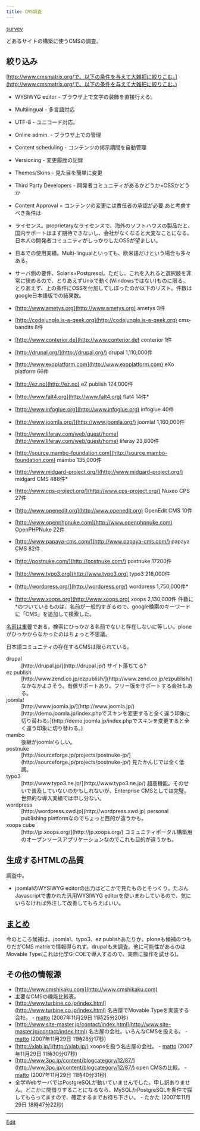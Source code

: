 ```yaml
---
title: CMS調査
---
```

[survey](/survey)

とあるサイトの構築に使うCMSの調査。


## 絞り込み

[http://www.cmsmatrix.org/で、以下の条件を与えて大雑把に絞りこむ。](http://www.cmsmatrix.org/で、以下の条件を与えて大雑把に絞りこむ。)

* WYSIWYG editor - ブラウザ上で文字の装飾を直接行える。
* Multilingual - 多言語対応
* UTF-8 - ユニコード対応。
* Online admin. - ブラウザ上での管理
* Content scheduling - コンテンツの掲示期間を自動管理
* Versioning - 変更履歴の記録
* Themes/Skins - 見た目を簡単に変更
* Third Party Developers - 開発者コミュニティがあるかどうか=OSSかどうか
* Content Approval = コンテンツの変更には責任者の承認が必要
あと考慮すべき条件は

* ライセンス。proprietaryなライセンスで、海外のソフトハウスの製品だと、国内サポートはまず期待できないし、会社がなくなると大変なことになる。日本人の開発者コミュニティがしっかりしたOSSが望ましい。
* 日本での使用実績。Multi-lingualといっても、欧米語だけという場合も多々ある。
* サーバ側の要件、Solaris+Postgresql。ただし、これを入れると選択肢を非常に狭めるので、とりあえずUnixで動く(Windowsではない)ものに限る。
とりあえず、上の条件にOSSを付加してしぼったのが以下のリスト。件数はgoogle日本語版での結果数。

* [http://www.ametys.org](http://www.ametys.org) ametys 3件
* [http://codejungle.is-a-geek.org](http://codejungle.is-a-geek.org) cms-bandits 8件
* [http://www.conterior.de](http://www.conterior.de) conterior 1件
* [http://drupal.org/](http://drupal.org/) drupal 1,110,000件
* [http://www.exoplatform.com](http://www.exoplatform.com) eXo platform  66件
* [http://ez.no](http://ez.no) eZ publish 124,000件
* [http://www.falt4.org](http://www.falt4.org) flat4 14件*
* [http://www.infoglue.org](http://www.infoglue.org) infoglue 40件
* [http://www.joomla.org/](http://www.joomla.org/) joomla! 1,160,000件
* [http://www.liferay.com/web/guest/home](http://www.liferay.com/web/guest/home) liferay 23,800件
* [http://source.mambo-foundation.com](http://source.mambo-foundation.com) mambo 135,000件
* [http://www.midgard-project.org/](http://www.midgard-project.org/) midgard CMS 488件*
* [http://www.cps-project.org/](http://www.cps-project.org/) Nuxeo CPS 27件
* [http://www.openedit.org](http://www.openedit.org) OpenEdit CMS 10件
* [http://www.openphpnuke.com](http://www.openphpnuke.com) OpenPHPNuke 22件
* [http://www.papaya-cms.com/](http://www.papaya-cms.com/) papaya CMS 82件
* [http://postnuke.com/](http://postnuke.com/) postnuke 17200件
* [http://www.typo3.org](http://www.typo3.org) typo3 218,000件
* [http://wordpress.org/](http://wordpress.org/) wordpress 1,750,000件*
* [http://www.xoops.org](http://www.xoops.org) xoops 2,130,000件
件数に*のついているものは、名前が一般的すぎるので、google検索のキーワードに「CMS」を追加して検索した。

[名前は重要](/名前は重要)である。検索にひっかかる名前でないと存在しないに等しい。ploneがひっかからなかったのはちょっと不思議。





日本語コミュニティの存在するCMSは限られている。

<dl>
  <dt>drupal</dt><dd>[http://drupal.jp/](http://drupal.jp/) サイト落ちてる?
</dd>
  <dt>ez publish</dt><dd>[http://www.zend.co.jp/ezpublish/](http://www.zend.co.jp/ezpublish/) なかなかよさそう。有償サポートあり。フリー版をサポートする会社もある。
</dd>
  <dt>joomla!</dt><dd>[http://www.joomla.jp/](http://www.joomla.jp/) [http://demo.joomla.jp/index.phpでスキンを変更すると全く違う印象に切り替わる。](http://demo.joomla.jp/index.phpでスキンを変更すると全く違う印象に切り替わる。)
</dd>
  <dt>mambo</dt><dd>後継がjoomla!らしい。
</dd>
  <dt>postnuke</dt><dd>[http://sourceforge.jp/projects/postnuke-jp/](http://sourceforge.jp/projects/postnuke-jp/) 見たかんじでは全く低調。
</dd>
  <dt>typo3</dt><dd>[http://www.typo3.ne.jp/](http://www.typo3.ne.jp/) 超高機能。そのせいで普及していないのかもしれないが、Enterprise CMSとしては完璧。世界的な導入実績では申し分ない。
</dd>
  <dt>wordpress</dt><dd>[http://wordpress.xwd.jp](http://wordpress.xwd.jp) personal publishing platformなのでちょっと目的が違うかも。
</dd>
  <dt>xoops cube</dt><dd>[http://jp.xoops.org/](http://jp.xoops.org/) コミュニティポータル構築用のオープンソースアプリケーションなのでこれも目的が違うかも。
</dd>
</dl>

## 生成するHTMLの品質

調査中。

* joomla!のWYSIWYG editorの出力はどこかで見たものとそっくり。たぶんJavascriptで書かれた汎用WYSIWYG editorを使いまわしているので、気にいらなければ外注して改善してもらえばいい。

## [まとめ](/まとめ)

今のところ候補は、joomla!、typo3、ez publishあたりか。ploneも候補のつもりだがCMS matrixで情報得られず。drupalも未調査。他に可能性があるのはMovable Type(これは化学G-COEで導入するので、実際に操作を試せる)。


## その他の情報源

* [http://www.cmshikaku.com](http://www.cmshikaku.com)
* [](cmsmatrix.pdf) 主要なCMSの機能比較表。
* [http://www.turbine.co.jp/index.html](http://www.turbine.co.jp/index.html) 名古屋でMovable Typeを実装する会社。 - [matto](/matto) (2007年11月29日 11時25分20秒)
* [http://www.site-master.jp/contact/index.html](http://www.site-master.jp/contact/index.html) 名古屋の会社。いろんなCMSを扱える。 - [matto](/matto) (2007年11月29日 11時28分17秒)
* [http://xlab.jp/](http://xlab.jp/) xoopsを扱う名古屋の会社。 - [matto](/matto) (2007年11月29日 11時30分07秒)
* [http://www.3pc.jp/content/blogcategory/12/87/](http://www.3pc.jp/content/blogcategory/12/87/) open CMSの比較。 - [matto](/matto) (2007年11月29日 11時40分31秒)
* 全学WebサーバではPostgreSQLが動いていませんでした。申し訳ありません。どこかに間借りすることになるなら、MySQLかPostgreSQLを条件で探してもらってますので、確定するまでお待ち下さい。 - たかた (2007年11月29日 18時47分22秒)






----
[Edit](https://github.com/vitroid/vitroid.github.io/edit/master/MD/CMS調査.md)
